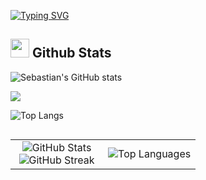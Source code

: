 [![Typing SVG](https://readme-typing-svg.demolab.com?font=Nunito&weight=20&size=35&pause=1000&color=FF3670&center=true&vCenter=true&width=900&height=120&lines=Welcome+to+my+Github+Profile!;I'm+Sebastian)](https://git.io/typing-svg)
<br>

## <img src="https://media.giphy.com/media/iY8CRBdQXODJSCERIr/giphy.gif" width="30px"> Github Stats 

![Sebastian's GitHub stats](https://github-readme-stats.vercel.app/api?username=SebastianVelasquezValle&show_icons=true&theme=radical)

![](https://github-readme-streak-stats.herokuapp.com/?user=SebastianVelasquezValle&theme=radical&hide_border=false)

![Top Langs](https://github-readme-stats.vercel.app/api/top-langs/?username=SebastianVelasquezValle&langs_count=8&theme=radical)

<table align="left" style="border: none;">
  <tr>
    <td width="50%" align="center">
      <img src="https://github-readme-stats.vercel.app/api?username=SebastianVelasquezValle&show_icons=true&theme=radical" alt="GitHub Stats" />
      <br />
      <img src="https://github-readme-streak-stats.herokuapp.com/?user=SebastianVelasquezValle&theme=radical&hide_border=false" alt="GitHub Streak" />
    </td>
    <td width="50%" align="center">
      <img src="https://github-readme-stats.vercel.app/api/top-langs/?username=SebastianVelasquezValle&langs_count=8&theme=radical" alt="Top Languages" />
    </td>
  </tr>
</table>

